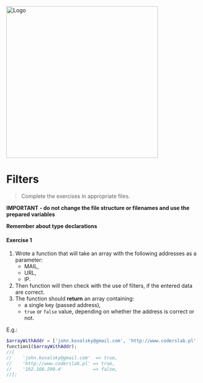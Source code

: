 <img alt="Logo" src="http://coderslab.pl/svg/logo-coderslab.svg" width="400">

#  Filters

> Complete the exercises in appropriate files.

**IMPORTANT - do not change the file structure or filenames and use the prepared variables**

**Remember about type declarations**

#### Exercise 1

1. Wrote a function that will take an array with the following addresses as a parameter:
   * MAIL,
   * URL,
   * IP.
2. Then function will then check with the use of filters, if the entered data are correct.
3. The function should **return** an array containing:
   * a single key (passed address),
   * ```true``` or ```false``` value, depending on whether the address is correct or not.

E.g.:

```php
$arrayWithAddr = ['john.kovalsky@gmail.com', 'http://www.coderslab.pl', '192.168.290.4'];
function1($arrayWithAddr);
//[
//    'john.kovalsky@gmail.com'  => true,
//    'http://www.coderslab.pl' => true,
//    '192.168.290.4'           => false,
//];
```
